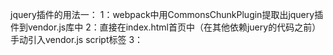
jquery插件的用法一：
1：webpack中用CommonsChunkPlugin提取出jquery插件到vendor.js库中
2：直接在index.html首页中（在其他依赖juery的代码之前）手动引入vendor.js script标签
3：